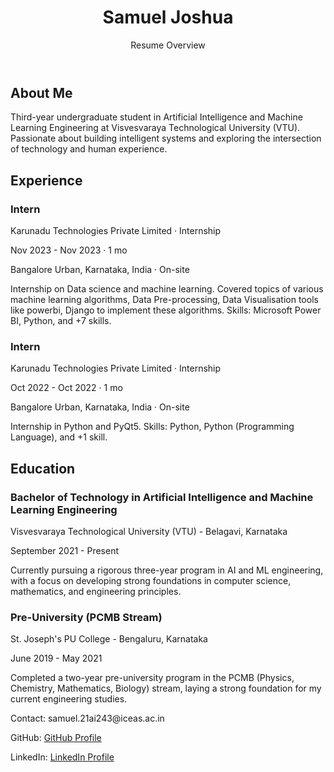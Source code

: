 <!DOCTYPE html>
<html lang="en">
<head>
    <meta charset="UTF-8">
    <meta name="viewport" content="width=device-width, initial-scale=1.0">
    <title>Samuel Joshua - Resume Overview</title>
    <link rel="stylesheet" href="styles.css">
</head>
<body>
    <header>
        <div class="container">
            <h1>Samuel Joshua</h1>
            <p>Resume Overview</p>
        </div>
    </header>
    <section id="about">
        <div class="container">
            <h2>About Me</h2>
            <p>Third-year undergraduate student in Artificial Intelligence and Machine Learning Engineering at Visvesvaraya Technological University (VTU). Passionate about building intelligent systems and exploring the intersection of technology and human experience.</p>
        </div>
    </section>
    <section id="experience">
        <div class="container">
            <h2>Experience</h2>
            <div class="job">
                <h3>Intern</h3>
                <p>Karunadu Technologies Private Limited · Internship</p>
                <p>Nov 2023 - Nov 2023 · 1 mo</p>
                <p>Bangalore Urban, Karnataka, India · On-site</p>
                <p class="job-details">Internship on Data science and machine learning. Covered topics of various machine learning algorithms, Data Pre-processing, Data Visualisation tools like powerbi, Django to implement these algorithms. Skills: Microsoft Power BI, Python, and +7 skills.</p>
            </div>
            <div class="job">
                <h3>Intern</h3>
                <p>Karunadu Technologies Private Limited · Internship</p>
                <p>Oct 2022 - Oct 2022 · 1 mo</p>
                <p>Bangalore Urban, Karnataka, India · On-site</p>
                <p class="job-details">Internship in Python and PyQt5. Skills: Python, Python (Programming Language), and +1 skill.</p>
            </div>
        </div>
    </section>
    <section id="education">
        <div class="container">
            <h2>Education</h2>
            <div class="degree">
                <h3>Bachelor of Technology in Artificial Intelligence and Machine Learning Engineering</h3>
                <p>Visvesvaraya Technological University (VTU) - Belagavi, Karnataka</p>
                <p>September 2021 - Present</p>
                <p class="degree-details">Currently pursuing a rigorous three-year program in AI and ML engineering, with a focus on developing strong foundations in computer science, mathematics, and engineering principles.</p>
            </div>
            <div class="degree">
                <h3>Pre-University (PCMB Stream)</h3>
                <p>St. Joseph's PU College - Bengaluru, Karnataka</p>
                <p>June 2019 - May 2021</p>
                <p class="degree-details">Completed a two-year pre-university program in the PCMB (Physics, Chemistry, Mathematics, Biology) stream, laying a strong foundation for my current engineering studies.</p>
            </div>
        </div>
    </section>
    <footer>
        <div class="container">
            <p>Contact: samuel.21ai243@iceas.ac.in</p>
            <p>GitHub: <a href="https://github.com/samueljoshua47">GitHub Profile</a></p>
            <p>LinkedIn: <a href="https://www.linkedin.com/in/samueljoshua47/">LinkedIn Profile</a></p>
        </div>
    </footer>
    <script src="script.js"></script>
</body>
</html>
